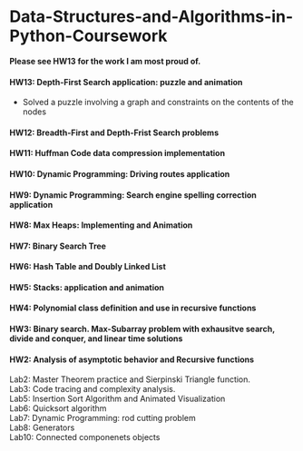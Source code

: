 # Data-Structures-and-Algorithms-in-Python-Coursework

**Please see HW13 for the work I am most proud of.**  

#### HW13: Depth-First Search application: puzzle and animation  
* Solved a puzzle involving a graph and constraints on the contents of the nodes

#### HW12: Breadth-First and Depth-Frist Search problems 

#### HW11: Huffman Code data compression implementation  

#### HW10: Dynamic Programming: Driving routes application  

#### HW9: Dynamic Programming: Search engine spelling correction application  

#### HW8: Max Heaps: Implementing and Animation  

#### HW7: Binary Search Tree  

#### HW6: Hash Table and Doubly Linked List  

#### HW5: Stacks: application and animation  

#### HW4: Polynomial class definition and use in recursive functions  

#### HW3: Binary search. Max-Subarray problem with exhausitve search, divide and conquer, and linear time solutions  

#### HW2: Analysis of asymptotic behavior and Recursive functions  




 
 
 

Lab2: Master Theorem practice and Sierpinski Triangle function.  
Lab3: Code tracing and complexity analysis.  
Lab5: Insertion Sort Algorithm and Animated Visualization  
Lab6: Quicksort algorithm  
Lab7: Dynamic Programming: rod cutting problem  
Lab8: Generators  
Lab10: Connected componenets objects
